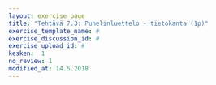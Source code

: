 ```yaml
---
layout: exercise_page
title: "Tehtävä 7.3: Puhelinluettelo - tietokanta (1p)"
exercise_template_name: #
exercise_discussion_id: #
exercise_upload_id: #
kesken:  1
no_review: 1
modified_at: 14.5.2018
---
```

